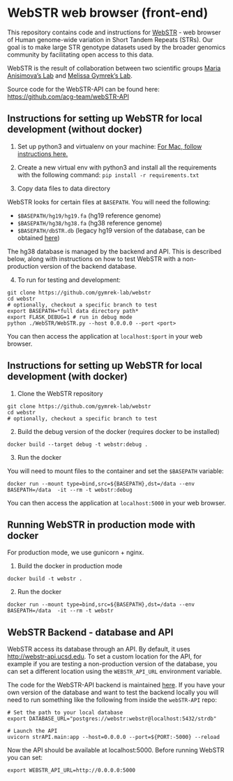 # WebSTR web browser (front-end)

This repository contains code and instructions for [WebSTR](http://webstr.ucsd.edu/) - web browser of Human genome-wide variation in Short Tandem Repeats (STRs). Our goal is to make large STR genotype datasets used by the broader genomics community by facilitating open access to this data.

WebSTR is the result of collaboration between two scientific groups [Maria Anisimova’s Lab](https://github.com/acg-team) and [Melissa Gymrek’s Lab](https://github.com/gymrek-lab).

Source code for the WebSTR-API can be found here: https://github.com/acg-team/webSTR-API

## Instructions for setting up WebSTR for local development (without docker)

1. Set up python3 and virtualenv on your machine:
[For Mac, follow instructions here.](https://gist.github.com/pandafulmanda/730a9355e088a9970b18275cb9eadef3)

2. Create a new virtual env with python3 and install all the requirements with the following command:
`pip install -r requirements.txt`

3. Copy data files to data directory

WebSTR looks for certain files at `BASEPATH`. You will need the following:
* `$BASEPATH/hg19/hg19.fa` (hg19 reference genome)
* `$BASEPATH/hg38/hg38.fa` (hg38 reference genome)
* `$BASEPATH/dbSTR.db` (legacy hg19 version of the database, can be obtained [here](https://drive.google.com/file/d/1Lm-nx-G2V726Re67EnOHTWTYhgDo-W38/view?usp=sharing))

The hg38 database is managed by the backend and API. This is described below, along with instructions on how to test WebSTR with a non-production version of the backend database.

4. To run for testing and development:

```
git clone https://github.com/gymrek-lab/webstr
cd webstr
# optionally, checkout a specific branch to test
export BASEPATH=*full data directory path*
export FLASK_DEBUG=1 # run in debug mode
python ./WebSTR/WebSTR.py --host 0.0.0.0 --port <port>
```

You can then access the application at `localhost:$port` in your web browser.

## Instructions for setting up WebSTR for local development (with docker)

1. Clone the WebSTR repository

```
git clone https://github.com/gymrek-lab/webstr
cd webstr
# optionally, checkout a specific branch to test
```

2. Build the debug version of the docker (requires docker to be installed)

```
docker build --target debug -t webstr:debug .
```

3. Run the docker

You will need to mount files to the container and set the `$BASEPATH` variable:

```
docker run --mount type=bind,src=${BASEPATH},dst=/data --env BASEPATH=/data  -it --rm -t webstr:debug
```

You can then access the application at `localhost:5000` in your web browser.

## Running WebSTR in production mode with docker

For production mode, we use gunicorn + nginx. 

1. Build the docker in production mode

```
docker build -t webstr .
```

2. Run the docker

```
docker run --mount type=bind,src=${BASEPATH},dst=/data --env BASEPATH=/data  -it --rm -t webstr
```

## WebSTR Backend - database and API

WebSTR access its database through an API. By default, it uses http://webstr-api.ucsd.edu. To set a custom location for the API, for example if you are testing a non-production version of the database, you can set a different location using the `WEBSTR_API_URL` environment variable.

The code for the WebSTR-API backend is maintained [here](https://github.com/acg-team/webSTR-API). If you have your own version of the database and want to test the backend locally you will need to run something like the following from inside the `webSTR-API` repo:

```
# Set the path to your local database
export DATABASE_URL="postgres://webstr:webstr@localhost:5432/strdb"

# Launch the API
uvicorn strAPI.main:app --host=0.0.0.0 --port=${PORT:-5000} --reload
```

Now the API should be available at localhost:5000. Before running WebSTR you can set:

```
export WEBSTR_API_URL=http://0.0.0.0:5000
```